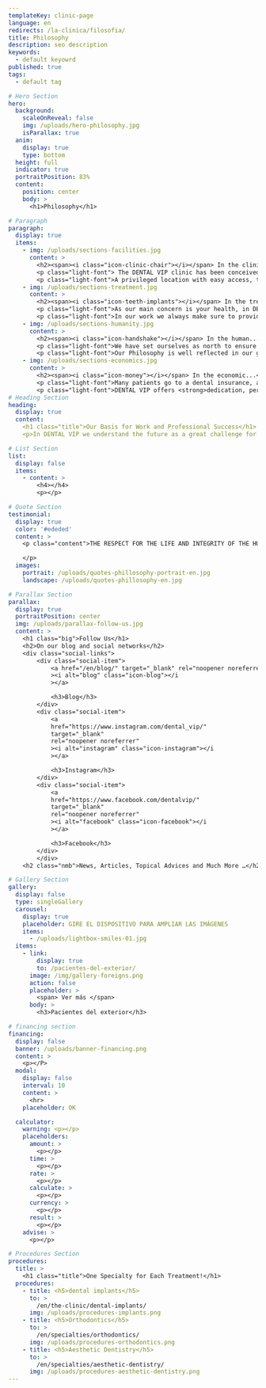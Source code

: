 ```yaml
---
templateKey: clinic-page
language: en
redirects: /la-clinica/filosofia/
title: Philosophy
description: seo description
keywords:
  - default keyowrd
published: true
tags:
  - default tag

# Hero Section
hero:
  background:
    scaleOnReveal: false
    img: /uploads/hero-philosophy.jpg
    isParallax: true
  anim:
    display: true
    type: bottom
  height: full
  indicator: true
  portraitPosition: 83%
  content:
    position: center
    body: >
      <h1>Philosophy</h1>

# Paragraph
paragraph:
  display: true
  items:
    - img: /uploads/sections-facilities.jpg
      content: >
        <h2><span><i class="icon-clinic-chair"></i></span> In the clinic…</h2>
        <p class="light-font"> The DENTAL VIP clinic has been conceived and designed so that the patient feels immersed in a cozy atmosphere and enjoys <strong>a relaxed, calm and maximum comfort climate,</strong> from the moment he is received and throughout his visit. <strong>We have modern and comfortable facilities, the best cutting-edge technology, the most advanced equipments and a recognized group of high-level Specialist Dentists.</strong> This allows us to offer a new concept in Dentistry: <em>modern, integral and specialized.</em></p>
        <p class="light-font">A privileged location with easy access, the availability of structural parking into the building and the permanent presence of a large private security staff are also an essential part of our conception of service, of our intention to make your overall experience something positive and our great effort <strong>to make your visit calendar as comfortable, expeditious and safe as possible.</strong></p>
    - img: /uploads/sections-treatment.jpg
      content: >
        <h2><span><i class="icon-teeth-implants"></i></span> In the treatment...</h2>
        <p class="light-font">As our main concern is your health, in DENTAL VIP <strong>we work with the highest quality materials and instruments.</strong> We guarantee ethics in services and optimal results in the resolution of highly complex clinical cases. For this, we use <strong>professional competence, commitment, flexibility and innovation capacity.</strong> In addition, we are a multidisciplinary team that is constantly evolving, training us every day in the new techniques and procedures that allow us to further improve the aesthetic and functional results of all our treatments.</p>
        <p class="light-font">In our work we always make sure to provide <strong>a fully customized Medical-Dental service tailored to your needs.</strong> Our clinical coordinator will make the Specialists work as a team, putting at your disposal <strong>experience, scientific knowledge and the latest advances in the field of oral health.</strong></p>
    - img: /uploads/sections-humanity.jpg
      content: >
        <h2><span><i class="icon-handshake"></i></span> In the human...</h2>
        <p class="light-font">We have set ourselves as north to ensure that patients receive the best care, so we always offer <strong>a personal, friendly, sincere and very professional deal by the entire human team that works in the institution.</strong> Transparency, honesty, tolerance and equity in collaboration constitute our basis for success, harmony and job satisfaction. Although the results of the treatment always be your main motivation, we will try to go further to exceed expectations, achieve your full approval and <strong>consolidate us as a reference center for family and close friends.</strong></p>
        <p class="light-font">Our Philosophy is well reflected in our great effort <strong>to achieve good communication between the Dentist and the Patient.</strong> For us it is essential that you get to understand and reason what your dental problem is, what were its causes and what are its consequences and therapeutic alternatives, so that together we can give it solution and can also prevent its recurrence. We should remember that <strong>prevention is the cornerstone of any health strategy.</strong></p>
    - img: /uploads/sections-economics.jpg
      content: >
        <h2><span><i class="icon-money"></i></span> In the economic...</h2>
        <p class="light-font">Many patients go to a dental insurance, a franchise or a popular clinic for the price they offer, but generally the care is very basic, massive, little specialized and offered by itinerant dentists who are just beginning in the profession. <strong>When it comes to private attention, always mistrust of free consultations, 2x1 offers and excessively low fees, since they usually hide a great deterioration in the quality of care</strong> that can put your health at risk and make you easy prey to professional malpractice. Work very fast, attend to many patients, delegate functions and spare the most in academic training, infrastructure, technology, biosafety and expenses of clinical material; is a common philosophy in those who tender cheap dentistry. </p>
        <p class="light-font">DENTAL VIP offers <strong>dedication, personalization, excellence and exclusivity,</strong> combining the best of Specialized Integrated Dentistry with the most current and relevant technology, all <strong>at fair and truly favorable prices,</strong> surely below those of our direct competition. </p>
# Heading Section
heading:
  display: true
  content:
    <h1 class="title">Our Basis for Work and Professional Success</h1>
    <p>In DENTAL VIP we understand the future as a great challenge for all and we face it with a highly positive attitude towards people and the country. We consider our current situation and its nuances as a great opportunity and life lesson.</p>

# List Section
list:
  display: false
  items:
    - content: >
        <h4></h4>
        <p></p>

# Quote Section
testimonial:
  display: true
  color: '#ededed'
  content: >
    <p class="content">THE RESPECT FOR THE LIFE AND INTEGRITY OF THE HUMAN PERSON, THE PROMOTION AND PRESERVATION OF HEALTH, AS A COMPONENT OF DEVELOPMENT AND SOCIAL WELFARE, AND ITS EFFECTIVE PROJECTION TO THE COMMUNITY; CONSTITUTE IN ALL CIRCUMSTANCES THE PRINCIPAL DUTY OF THE DENTIST".

    </p>
  images:
    portrait: /uploads/quotes-phillosophy-portrait-en.jpg
    landscape: /uploads/quotes-phillosophy-en.jpg

# Parallax Section
parallax:
  display: true
  portraitPosition: center
  img: /uploads/parallax-follow-us.jpg
  content: >
    <h1 class="big">Follow Us</h1>
    <h2>On our blog and social networks</h2>
    <div class="social-links">
        <div class="social-item">
            <a href="/en/blog/" target="_blank" rel="noopener noreferrer"
            ><i alt="blog" class="icon-blog"></i
            ></a>

            <h3>Blog</h3>
        </div>
        <div class="social-item">
            <a
            href="https://www.instagram.com/dental_vip/"
            target="_blank"
            rel="noopener noreferrer"
            ><i alt="instagram" class="icon-instagram"></i
            ></a>

            <h3>Instagram</h3>
        </div>
        <div class="social-item">
            <a
            href="https://www.facebook.com/dentalvip/"
            target="_blank"
            rel="noopener noreferrer"
            ><i alt="facebook" class="icon-facebook"></i
            ></a>

            <h3>Facebook</h3>
        </div>
        </div>
    <h2 class="nmb">News, Articles, Topical Advices and Much More …</h2>

# Gallery Section
gallery:
  display: false
  type: singleGallery
  carousel:
    display: true
    placeholder: GIRE EL DISPOSITIVO PARA AMPLIAR LAS IMÁGENES
    items:
      - /uploads/lightbox-smiles-01.jpg
  items:
    - link:
        display: true
        to: /pacientes-del-exterior/
      image: /img/gallery-foreigns.png
      action: false
      placeholder: >
        <span> Ver más </span>
      body: >
        <h3>Pacientes del exterior</h3>

# financing section
financing:
  display: false
  banner: /uploads/banner-financing.png
  content: >
    <p></P>
  modal:
    display: false
    interval: 10
    content: >
      <hr>
    placeholder: OK

  calculator:
    warning: <p></p>
    placeholders:
      amount: >
        <p></p>
      time: >
        <p></p>
      rate: >
        <p></p>
      calculate: >
        <p></p>
      currency: >
        <p></p>
      result: >
        <p></p>
    advise: >
      <p></p>

# Procedures Section
procedures:
  title: >
    <h1 class="title">One Specialty for Each Treatment!</h1>
  procedures:
    - title: <h5>dental implants</h5>
      to: >
        /en/the-clinic/dental-implants/
      img: /uploads/procedures-implants.png
    - title: <h5>Orthodontics</h5>
      to: >
        /en/specialties/orthodontics/
      img: /uploads/procedures-orthodontics.png
    - title: <h5>Aesthetic Dentistry</h5>
      to: >
        /en/specialties/aesthetic-dentistry/
      img: /uploads/procedures-aesthetic-dentistry.png
---
```

